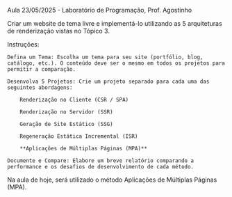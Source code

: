 Aula 23/05/2025 - Laboratório de Programação, Prof. Agostinho

Criar um website de tema livre e implementá-lo utilizando as 5 arquiteturas de renderização vistas no Tópico 3.

Instruções:

    Defina um Tema: Escolha um tema para seu site (portfólio, blog, catálogo, etc.). O conteúdo deve ser o mesmo em todos os projetos para permitir a comparação.

    Desenvolva 5 Projetos: Crie um projeto separado para cada uma das seguintes abordagens:

        Renderização no Cliente (CSR / SPA)

        Renderização no Servidor (SSR)

        Geração de Site Estático (SSG)

        Regeneração Estática Incremental (ISR)

        **Aplicações de Múltiplas Páginas (MPA)**

    Documente e Compare: Elabore um breve relatório comparando a performance e os desafios de desenvolvimento de cada método.

Na aula de hoje, será utilizado o método Aplicações de Múltiplas Páginas (MPA).